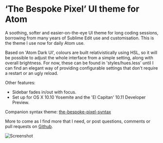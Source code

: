 # ‘The Bespoke Pixel’ UI theme for Atom

A soothing, softer and easier-on-the-eye UI theme for long coding sessions, borrowing from many years of Sublime Edit use and customisation. This is the theme I use now for daily Atom use.

Based on 'Atom Dark UI', colours are built relativistically using HSL, so it will be possible to adjust the whole interface from a simple setting, along with overall brightness. For now, these can be found in 'styles/hues.less' until I can find an elegant way of providing configurable settings that don't require a restart or an ugly reload.

Other features:

- Sidebar fades in/out with focus.
- Set up for OS X 10.10 Yosemite and the 'El Capitan' 10.11 Developer Preview.

Companion syntax theme: [the-bespoke-pixel-syntax](http://atom.io/themes/the-bespoke-pixel-syntax)

More to come as I find more that I need, or post questions, comments or pull requests on [Github](https://github.com/MarkGriffiths/the-bespoke-pixel-ui/issues).

![Screenshot](http://markgriffiths.github.io/screenshots/the-bespoke-pixel-ui.png)
